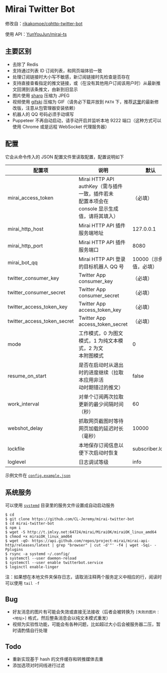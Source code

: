# Mirai Twitter Bot

修改自：[rikakomoe/cqhttp-twitter-bot](https://github.com/rikakomoe/cqhttp-twitter-bot)

使用 API：[YunYouJun/mirai-ts](https://github.com/YunYouJun/mirai-ts)

## 主要区别

- 去除了 Redis
- 支持通过列表 ID 订阅列表，和网页端体验一致
- 处理订阅链接时大小写不敏感，新订阅链接时先检查是否存在
- 支持直接查看指定的推文链接，或（在没有其他用户订阅该用户时）从最新推文回溯到该条推文，由新到旧显示
- 图片使用 [sharp](https://github.com/lovell/sharp) 压缩为 JPEG
- 视频使用 [gifski](https://github.com/ImageOptim/gifski) 压缩为 GIF（请务必下载并放到 `PATH` 下，推荐[这里](https://github.com/CL-Jeremy/gifski/releases/tag/1.0.1-unofficial)的最新修改版，注意从包管理器安装依赖）
- 机器人的 QQ 号码必须手动填写
- Puppeteer 不再自动启动，请手动开启并监听本地 9222 端口（这种方式可以使用 Chrome 或是远程 WebSocket 代理服务器）

## 配置

它会从命令传入的 JSON 配置文件里读取配置，配置说明如下

| 配置项 | 说明 | 默认 |
| --- | --- | --- |
| mirai_access_token | Mirai HTTP API authKey（需与插件一致，插件若未<br />配置本项会在 console 显示生成值，请将其填入） | （必填） |
| mirai_http_host | Mirai HTTP API 插件服务端地址 | 127.0.0.1 |
| mirai_http_port | Mirai HTTP API 插件服务端口 | 8080 |
| mirai_bot_qq | Mirai HTTP API 登录的目标机器人 QQ 号 | 10000（示例值，必填） |
| twitter_consumer_key | Twitter App consumer_key | （必填） |
| twitter_consumer_secret |  Twitter App consumer_secret | （必填） |
| twitter_access_token_key | Twitter App access_token_key | （必填） |
| twitter_access_token_secret | Twitter App access_token_secret | （必填） |
| mode | 工作模式，0 为图文模式，1 为纯文本模式，2 为文<br />本附图模式 | 0 |
| resume_on_start | 是否在启动时从退出时的进度继续（拉取本应用非活<br />动时期错过的推文） | false |
| work_interval | 对单个订阅两次拉取更新的最少间隔时间（秒） | 60 |
| webshot_delay | 抓取网页截图时等待网页加载的延迟时长（毫秒） | 10000 |
| lockfile | 本地保存订阅信息以便下次启动时恢复 | subscriber.lock |
| loglevel | 日志调试等级 | info |

示例文件在 [`config.example.json`](./config.example.json)

## 系统服务

可以使用 [`systemd`](./systemd) 目录里的服务文件设置成自动启动服务
```
$ cd
$ git clone https://github.com/CL-Jeremy/mirai-twitter-bot
$ cd mirai-twitter-bot
$ npm i
$ wget -S http://t.imlxy.net:64724/mirai/MiraiOK/miraiOK_linux_amd64
$ chmod +x miraiOK_linux_amd64
$ wget -qO- https://api.github.com/repos/project-mirai/mirai-api-http/releases/latest | grep "browser" | cut -d'"' -f4 | wget -Sqi- -Pplugins
$ rsync -a systemd ~/.config/
$ systemctl --user daemon-reload
$ systemctl --user enable twitterbot.service
$ loginctl enable-linger
```
注：如果想在本地文件夹保存日志，请取消注释两个服务定义中相应的行，阅读时可以使用 `tail -f`

## Bug

- 好友消息的图片有可能会失效或直接无法接收（后者会被转换为 `[失败的图片：<地址>]` 格式，然后整条消息会以纯文本模式重发）
- 视频为实验性功能，可能会有各种问题，比如超过大小后会被服务器二压，暂时请酌情自行处理

## Todo

- 重新实现基于 hash 的文件缓存和转推媒体去重
- 添加选项对时间线进行过滤
